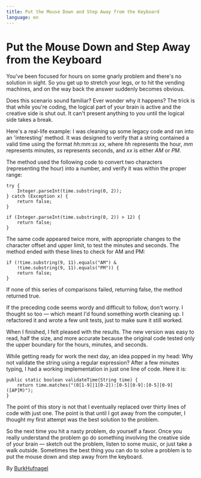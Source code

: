 ```yaml
---
title: Put the Mouse Down and Step Away from the Keyboard
language: en
---
```


# Put the Mouse Down and Step Away from the Keyboard

You've been focused for hours on some gnarly problem and there's no solution in sight. So you get up to stretch your legs, or to hit the vending machines, and on the way back the answer suddenly becomes obvious.

Does this scenario sound familiar? Ever wonder why it happens? The trick is that while you're coding, the logical part of your brain is active and the creative side is shut out. It can't present anything to you until the logical side takes a break.

Here's a real-life example: I was cleaning up some legacy code and ran into an 'interesting' method. It was designed to verify that a string contained a valid time using the format *hh:mm:ss xx*, where *hh* represents the hour, *mm* represents minutes, *ss* represents seconds, and *xx* is either *AM* or *PM*.

The method used the following code to convert two characters (representing the hour) into a number, and verify it was within the proper range:

```
try {
    Integer.parseInt(time.substring(0, 2));
} catch (Exception x) {
    return false;
}

if (Integer.parseInt(time.substring(0, 2)) > 12) {
    return false;
}
```

The same code appeared twice more, with appropriate changes to the character offset and upper limit, to test the minutes and seconds. The method ended with these lines to check for AM and PM:

```
if (!time.substring(9, 11).equals("AM") &
    !time.substring(9, 11).equals("PM")) {
    return false;
}
```

If none of this series of comparisons failed, returning false, the method returned true.

If the preceding code seems wordy and difficult to follow, don't worry. I thought so too — which meant I'd found something worth cleaning up. I refactored it and wrote a few unit tests, just to make sure it still worked.

When I finished, I felt pleased with the results. The new version was easy to read, half the size, and more accurate because the original code tested only the upper boundary for the hours, minutes, and seconds.

While getting ready for work the next day, an idea popped in my head: Why not validate the string using a regular expression? After a few minutes typing, I had a working implementation in just one line of code. Here it is:

```
public static boolean validateTime(String time) {
    return time.matches("(0[1-9]|1[0-2]):[0-5][0-9]:[0-5][0-9] ([AP]M)");
}
```

The point of this story is not that I eventually replaced over thirty lines of code with just one. The point is that until I got away from the computer, I thought my first attempt was the best solution to the problem.

So the next time you hit a nasty problem, do yourself a favor. Once you really understand the problem go do something involving the creative side of your brain — sketch out the problem, listen to some music, or just take a walk outside. Sometimes the best thing you can do to solve a problem is to put the mouse down and step away from the keyboard.

By [BurkHufnagel](http://programmer.97things.oreilly.com/wiki/index.php/BurkHufnagel)